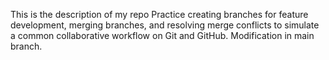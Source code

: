 This is the description of my repo
 Practice creating branches for feature development, merging branches, and resolving merge conflicts to simulate a common collaborative workflow on Git and GitHub.
  Modification in main branch.
